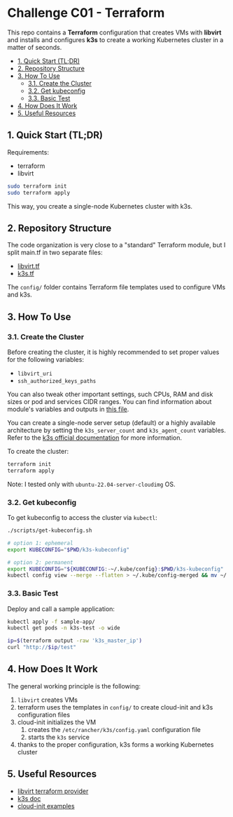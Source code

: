 # Challenge C01 - Terraform

This repo contains a **Terraform** configuration that creates VMs with
**libvirt** and installs and configures **k3s** to create a working Kubernetes
cluster in a matter of seconds.

- [1. Quick Start (TL;DR)](#1-quick-start-tldr)
- [2. Repository Structure](#2-repository-structure)
- [3. How To Use](#3-how-to-use)
  - [3.1. Create the Cluster](#31-create-the-cluster)
  - [3.2. Get kubeconfig](#32-get-kubeconfig)
  - [3.3. Basic Test](#33-basic-test)
- [4. How Does It Work](#4-how-does-it-work)
- [5. Useful Resources](#5-useful-resources)

## 1. Quick Start (TL;DR)

Requirements:

- terraform
- libvirt

```bash
sudo terraform init
sudo terraform apply
```

This way, you create a single-node Kubernetes cluster with k3s.

## 2. Repository Structure

The code organization is very close to a "standard" Terraform module, but I
split main.tf in two separate files:

- [libvirt.tf](./libvirt.tf)
- [k3s.tf](./libvirt.tf)

The `config/` folder contains Terraform file templates used to configure VMs and
k3s.

## 3. How To Use

### 3.1. Create the Cluster

Before creating the cluster, it is highly recommended to set proper values for
the following variables:

- `libvirt_uri`
- `ssh_authorized_keys_paths`

You can also tweak other important settings, such CPUs, RAM and disk sizes or
pod and services CIDR ranges. You can find information about module's variables
and outputs in [this file](./docs/terraform-docs.md).

You can create a single-node server setup (default) or a highly available
architecture by setting the `k3s_server_count` and `k3s_agent_count` variables.
Refer to the [k3s official documentation](https://docs.k3s.io/architecture) for
more information.

To create the cluster:

```bash
terraform init
terraform apply
```

Note: I tested only with `ubuntu-22.04-server-cloudimg` OS.

### 3.2. Get kubeconfig

To get kubeconfig to access the cluster via `kubectl`:

```bash
./scripts/get-kubeconfig.sh

# option 1: ephemeral
export KUBECONFIG="$PWD/k3s-kubeconfig"

# option 2: permanent
export KUBECONFIG="${KUBECONFIG:-~/.kube/config}:$PWD/k3s-kubeconfig"
kubectl config view --merge --flatten > ~/.kube/config-merged && mv ~/.kube/config-merged ~/.kube/config
```

### 3.3. Basic Test

Deploy and call a sample application:

```bash
kubectl apply -f sample-app/
kubectl get pods -n k3s-test -o wide

ip=$(terraform output -raw 'k3s_master_ip')
curl "http://$ip/test"
```

## 4. How Does It Work

The general working principle is the following:

1. `libvirt` creates VMs
2. terraform uses the templates in `config/` to create cloud-init and k3s
   configuration files
3. cloud-init initializes the VM
   1. creates the `/etc/rancher/k3s/config.yaml` configuration file
   2. starts the `k3s` service
4. thanks to the proper configuration, k3s forms a working Kubernetes cluster

## 5. Useful Resources

- [libvirt terraform provider](https://registry.terraform.io/providers/dmacvicar/libvirt/0.7.6/docs)
- [k3s doc](https://docs.k3s.io/)
- [cloud-init examples](https://cloudinit.readthedocs.io/en/latest/reference/examples.html)
